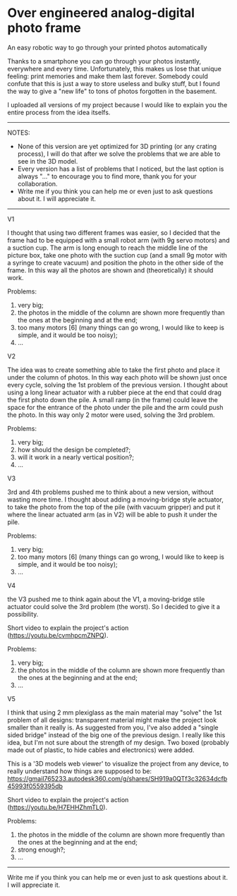 # Over engineered analog-digital photo frame
An easy robotic way to go through your printed photos automatically

Thanks to a smartphone you can go through your photos instantly, everywhere and every time. Unfortunately, this makes us lose that unique feeling: print memories and make them last forever. Somebody could confute that this is just a way to store useless and bulky stuff, but I found the way to give a "new life" to tons of photos forgotten in the basement.

I uploaded all versions of my project because I would like to explain you the entire process from the idea itselfs.

_________________________________________________________________________________________________________________________________________________________________________________


NOTES:
  - None of this version are yet optimized for 3D printing (or any crating process), I will do that after we solve the problems that we are able to see in the 3D model.
  - Every version has a list of problems that I noticed, but the last option is always "..." to encourage you to find more, thank you for your collaboration.
  - Write me if you think you can help me or even just to ask questions about it. I will appreciate it.


_________________________________________________________________________________________________________________________________________________________________________________


V1

I thought that using two different frames was easier, so I decided that the frame had to be equipped with a small robot arm (with 9g servo motors) and a suction cup. The arm is long enough to reach the middle line of the picture box, take one photo with the suction cup (and a small 9g motor with a syringe to create vacuum) and position the photo in the other side of the frame. In this way all the photos are shown and (theoretically) it should work.

Problems:
  1) very big;
  2) the photos in the middle of the column are shown more frequently than the ones at the beginning and at the end;
  3) too many motors [6] (many things can go wrong, I would like to keep is simple, and it would be too noisy);
  4) ...

V2

The idea was to create something able to take the first photo and place it under the column of photos. In this way each photo will be shown just once every cycle, solving the 1st problem of the previous version. I thought  about using a long linear actuator with a rubber piece at the end that could drag the first photo down the pile. A small ramp (in the frame) could leave the space for the entrance of the photo under the pile and the arm could push the photo. In this way only 2 motor were used, solving the 3rd problem.

Problems:
  1) very big;
  2) how should the design be completed?;
  3) will it work in a nearly vertical position?;
  4) ...

V3

3rd and 4th problems pushed me to think about a new version, without wasting more time. I thought about adding a moving-bridge style actuator, to take the photo from the top of the pile (with vacuum gripper) and put it where the linear actuated arm (as in V2) will be able to push it under the pile.

Problems:  
  1) very big;
  2) too many motors [6] (many things can go wrong, I would like to keep is simple, and it would be too noisy);
  3) ...

V4

the V3 pushed me to think again about the V1, a moving-bridge stile actuator could solve the 3rd problem (the worst). So I decided to give it a possibility.

Short video to explain the project's action (https://youtu.be/cvmhpcmZNPQ).

Problems:
  1) very big;
  2) the photos in the middle of the column are shown more frequently than the ones at the beginning and at the end;
  3) ...

V5
  
I think that using 2 mm plexiglass as the main material may "solve" the 1st problem of all designs: transparent material might make the project look smaller than it really is. As suggested from you, I've also added a "single sided bridge" instead of the big one of the previous design. I really like this idea, but I'm not sure about the strength of my design. Two boxed (probably made out of plastic, to hide cables and electronics) were added.

This is a '3D models web viewer' to visualize the project from any device, to really understand how things are supposed to be: https://gmail765233.autodesk360.com/g/shares/SH919a0QTf3c32634dcfb45993f0559395db 

Short video to explain the project's action (https://youtu.be/H7EHHZhmTL0).

Problems:

  1) the photos in the middle of the column are shown more frequently than the ones at the beginning and at the end;
  2) strong enough?;
  3) ...

_________________________________________________________________________________________________________________________________________________________________________________


Write me if you think you can help me or even just to ask questions about it. I will appreciate it.
